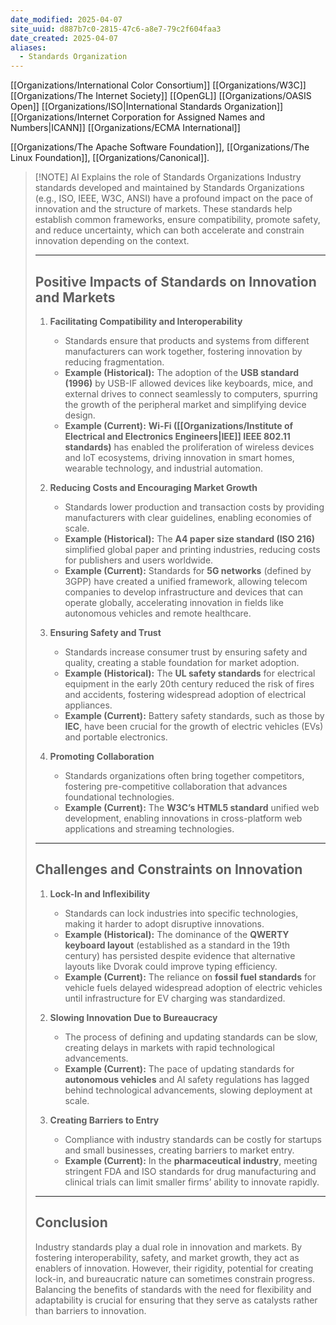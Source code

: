 ```yaml
---
date_modified: 2025-04-07
site_uuid: d887b7c0-2815-47c6-a8e7-79c2f604faa3
date_created: 2025-04-07
aliases:
  - Standards Organization
---
```


[[Organizations/International Color Consortium]]
[[Organizations/W3C]]
[[Organizations/The Internet Society]]
[[OpenGL]]
[[Organizations/OASIS Open]]
[[Organizations/ISO|International Standards Organization]]
[[Organizations/Internet Corporation for Assigned Names and Numbers|ICANN]]
[[Organizations/ECMA International]]


[[Organizations/The Apache Software Foundation]], [[Organizations/The Linux Foundation]], [[Organizations/Canonical]].

> [!NOTE] AI Explains the role of Standards Organizations
> Industry standards developed and maintained by Standards Organizations (e.g., ISO, IEEE, W3C, ANSI) have a profound impact on the pace of innovation and the structure of markets. These standards help establish common frameworks, ensure compatibility, promote safety, and reduce uncertainty, which can both accelerate and constrain innovation depending on the context.
> 
> ---
> 
> ## **Positive Impacts of Standards on Innovation and Markets**
> 
> 1. **Facilitating Compatibility and Interoperability**
>     
>     - Standards ensure that products and systems from different manufacturers can work together, fostering innovation by reducing fragmentation.
>     - **Example (Historical):** The adoption of the **USB standard (1996)** by USB-IF allowed devices like keyboards, mice, and external drives to connect seamlessly to computers, spurring the growth of the peripheral market and simplifying device design.
>     - **Example (Current):** **Wi-Fi ([[Organizations/Institute of Electrical and Electronics Engineers|IEE]] IEEE 802.11 standards)** has enabled the proliferation of wireless devices and IoT ecosystems, driving innovation in smart homes, wearable technology, and industrial automation.
> 2. **Reducing Costs and Encouraging Market Growth**
>     
>     - Standards lower production and transaction costs by providing manufacturers with clear guidelines, enabling economies of scale.
>     - **Example (Historical):** The **A4 paper size standard (ISO 216)** simplified global paper and printing industries, reducing costs for publishers and users worldwide.
>     - **Example (Current):** Standards for **5G networks** (defined by 3GPP) have created a unified framework, allowing telecom companies to develop infrastructure and devices that can operate globally, accelerating innovation in fields like autonomous vehicles and remote healthcare.
> 3. **Ensuring Safety and Trust**
>     
>     - Standards increase consumer trust by ensuring safety and quality, creating a stable foundation for market adoption.
>     - **Example (Historical):** The **UL safety standards** for electrical equipment in the early 20th century reduced the risk of fires and accidents, fostering widespread adoption of electrical appliances.
>     - **Example (Current):** Battery safety standards, such as those by **IEC**, have been crucial for the growth of electric vehicles (EVs) and portable electronics.
> 4. **Promoting Collaboration**
>     
>     - Standards organizations often bring together competitors, fostering pre-competitive collaboration that advances foundational technologies.
>     - **Example (Current):** The **W3C’s HTML5 standard** unified web development, enabling innovations in cross-platform web applications and streaming technologies.
> 
> ---
> 
> ## **Challenges and Constraints on Innovation**
> 
> 1. **Lock-In and Inflexibility**
>     
>     - Standards can lock industries into specific technologies, making it harder to adopt disruptive innovations.
>     - **Example (Historical):** The dominance of the **QWERTY keyboard layout** (established as a standard in the 19th century) has persisted despite evidence that alternative layouts like Dvorak could improve typing efficiency.
>     - **Example (Current):** The reliance on **fossil fuel standards** for vehicle fuels delayed widespread adoption of electric vehicles until infrastructure for EV charging was standardized.
> 2. **Slowing Innovation Due to Bureaucracy**
>     
>     - The process of defining and updating standards can be slow, creating delays in markets with rapid technological advancements.
>     - **Example (Current):** The pace of updating standards for **autonomous vehicles** and AI safety regulations has lagged behind technological advancements, slowing deployment at scale.
> 3. **Creating Barriers to Entry**
>     
>     - Compliance with industry standards can be costly for startups and small businesses, creating barriers to market entry.
>     - **Example (Current):** In the **pharmaceutical industry**, meeting stringent FDA and ISO standards for drug manufacturing and clinical trials can limit smaller firms’ ability to innovate rapidly.
> 
> ---
> 
> ## **Conclusion**
> 
> Industry standards play a dual role in innovation and markets. By fostering interoperability, safety, and market growth, they act as enablers of innovation. However, their rigidity, potential for creating lock-in, and bureaucratic nature can sometimes constrain progress. Balancing the benefits of standards with the need for flexibility and adaptability is crucial for ensuring that they serve as catalysts rather than barriers to innovation.